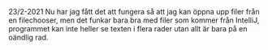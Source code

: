 23/2-2021
Nu har jag fått det att fungera så att jag kan öppna upp filer från en filechooser, men det funkar bara bra med filer som kommer från IntelliJ, programmet kan inte heller se texten i flera rader utan allt är bara på en oändlig rad.